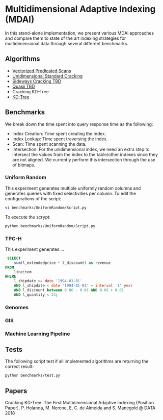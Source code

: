 # Multidimensional Adaptive Indexing (MDAI)
In this stand-alone implementation, we present various MDAI approaches and compare them to state of the art indexing strategies for multidimensional data through several different benchmarks.

## Algorithms
* [Vectorized Predicated Scans](https://pdfs.semanticscholar.org/2e84/4872e32a4a4e94e229a9a9e70ac47d710252.pdf)
* [Unidimensional Standard Cracking](http://stratos.seas.harvard.edu/files/IKM_CIDR07.pdf)
* [Sideways Cracking TBD](http://delivery.acm.org/10.1145/1560000/1559878/p297-idreos.pdf)
* [Quasii TBD](https://openproceedings.org/2018/conf/edbt/paper-153.pdf)
* Cracking KD-Tree
* [KD-Tree](http://delivery.acm.org/10.1145/370000/361007/p509-bentley.pdf)

## Benchmarks
We break down the time spent into query response time as the following:
* Index Creation: Time spent creating the index. 
* Index Lookup: Time spent traversing the index.
* Scan: Time spent scanning the data.
* Intersection: For the unidimensional index, we need an extra step to intersect the values from the index to the table/other indexes since they are not aligned. We currently perform this intersection through the use of bitmaps.

### Uniform Random
This experiment generates multiple uniformly random columns and generates queries with fixed selectivities per column. 
To edit the configurations of the script:
```bash
vi benchmarks/UniformRandom/Script.py
```
To execute the scrypt:
```bash
python benchmarks/UniformRandom/Script.py
```

### TPC-H
This experiment generates ... 

```sql
 SELECT
    sum(l_extendedprice * l_discount) as revenue
FROM
    lineitem
WHERE
    l_shipdate >= date '1994-01-01'
    AND l_shipdate < date '1994-01-01' + interval '1' year
    AND l_discount between 0.06 - 0.01 AND 0.06 + 0.01
    AND l_quantity < 24;
```


### Genomes

### GIS

### Machine Learning Pipeline

## Tests
The following script test if all implemented algorithms are returning the correct result:
```bash
python benchmarks/test.py
```
## Papers
Cracking KD-Tree: The First Multidimensional Adaptive Indexing (Position Paper). P. Holanda, M. Nerone, E. C. de Almeida and S. Manegold @ DATA 2018
